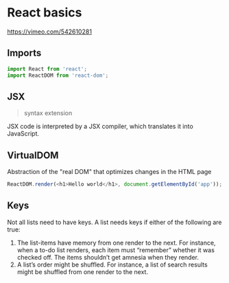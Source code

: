 # React basics

https://vimeo.com/542610281

## Imports
```js
import React from 'react';
import ReactDOM from 'react-dom';
```

## JSX
>syntax extension

JSX code is interpreted by a JSX compiler, which translates it into JavaScript.

## VirtualDOM
Abstraction of the "real DOM" that optimizes changes in the HTML page
```js
ReactDOM.render(<h1>Hello world</h1>, document.getElementById('app'));
``` 
## Keys

Not all lists need to have keys. A list needs keys if either of the following are true:

1. The list-items have memory from one render to the next. For instance, when a to-do list renders, each item must “remember” whether it was checked off. The items shouldn’t get amnesia when they render.
2. A list’s order might be shuffled. For instance, a list of search results might be shuffled from one render to the next.

